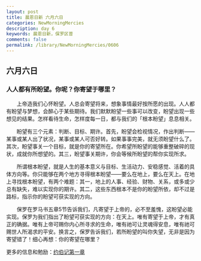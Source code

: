 ```yaml
---
layout: post
title: 晨恩日新 六月六日
categories: NewMorningMercies
description: day 6
keywords: 晨恩日新，保罗区普
comments: false
permalink: /library/NewMorningMercies/0606
---
```


## 六月六日

### 人人都有所盼望。你呢？你寄望于哪里？

&emsp;&emsp;上帝造我们心怀盼望。人总会寄望将来，想象事情最好按所愿的出现。人人都有盼望与梦想，会醉心于某些期待。我们默默盼望一些事可以改变，盼望出现一些想见的结果。怎样看待生命，怎样度每一日，都与我们的「根本盼望」息息相关。

&emsp;&emsp;盼望有三个元素：判断、目标、期许。首先，盼望会检视情况，作出判断——某事或某人出了状况，某事或某人可否好转。如果事事完美，就无须盼望什么了。其次，盼望事关一个目标，就是你的寄望所在。你希望所盼望的能够重整破碎的现状，成就你所想望的。其三，盼望事关期许，你会等候所盼望的帮你实现所求。

&emsp;&emsp;所谓根本盼望，就是人生的基本意义与目标、生活动力、安稳感觉、活着的具体方向等。你只能够在两个地方寻得根本盼望——要么在地上，要么在天上。在地上寻找根本盼望，有两个难题：其一，地上的人事、经验、财物、关系，或多或少总有缺失，难以实现你的期许。其二，这些东西根本不是你的盼望所依，却不过是路标，指示你的盼望可获实现的方向。

&emsp;&emsp;保罗在罗马书五章5节告诉我们，凡寄望于上帝的，必不至羞愧，这盼望必能实现。保罗为我们指出了盼望可获实现的方向：在天上。唯有寄望于上帝，才有真正的确据。唯有上帝可赐你内心所寻求的生命，唯有祂可让灵魂得安息，唯有祂可赐世人所渴求的平安。换言之，保罗告诉我们，若所盼望的叫你失望，无非是因为寄望错了！细心再想：你的寄望在哪里？

更多的信息和勉励：[约伯记第一章]()
